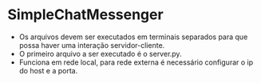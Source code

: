 # SimpleChatMessenger

- Os arquivos devem ser executados em terminais separados para que possa haver uma interação servidor-cliente.
- O primeiro arquivo a ser executado é o server.py.
- Funciona em rede local, para rede externa é necessário configurar o ip do host e a porta.
